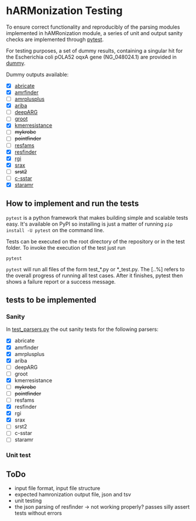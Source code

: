 # hARMonization Testing

To ensure correct functionality and reproducibly of the parsing modules implemented in hAMRonization module, 
a series of unit and output sanity checks are implemented through [pytest](https://docs.pytest.org/en/stable/contents.html#).

For testing purposes, a set of dummy results, containing a singular hit for the Escherichia coli pOLA52 oqxA 
gene (NG_048024.1) are provided in [dummy](dummy).

Dummy outputs available:
- [x] [abricate](dummy/abricate)
- [x] [amrfinder](dummy/amrfinder)
- [ ] [amrplusplus](dummy/amrplusplus)
- [x] [ariba](dummy/ariba)
- [ ] [deepARG](dummy/deepARG)
- [ ] [groot](dummy/groot)
- [x] [kmerresistance](dummy/kmerresistance)
- [ ] ~~mykrobe~~
- [ ] ~~pointfinder~~
- [ ] [resfams](dummy/resfinder)
- [x] [resfinder](dummy/resfinder)
- [x] [rgi](dummy/rgi)
- [x] [srax](dummy/srax)
- [ ] ~~srst2~~
- [ ] [c-sstar](dummy/sstar)
- [x] [staramr](dummy/staramr)

## How to implement and run the tests

`pytest` is a python framework that makes building simple and scalable tests easy. It's available on PyPI 
so installing is just a matter of running `pip install -U pytest` on the command line.

Tests can be executed on the root directory of the repository or in the test folder. 
To invoke the execution of the test just run 

`pytest`

`pytest` will run all files of the form test_*.py or *_test.py. The [..%] refers to the overall progress of running all 
test cases. After it finishes, pytest then shows a failure report or a success message.

## tests to be implemented

### Sanity 
In [test_parsers.py](test_parsers.py) the out sanity tests for the following parsers:
- [x] abricate 
- [x] amrfinder
- [x] amrplusplus
- [x] ariba
- [ ] deepARG
- [ ] groot
- [x] kmerresistance
- [ ] ~~mykrobe~~
- [ ] ~~pointfinder~~
- [ ] resfams
- [x] resfinder
- [x] rgi
- [x] srax
- [ ] srst2
- [ ] c-sstar
- [ ] staramr

### Unit test

## ToDo
- input file format, input file structure
- expected hamronization output file, json and tsv
- unit testing
- the json parsing of resfinder -> not working properly? passes silly assert tests without errors